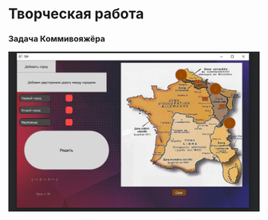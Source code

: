 <h1>Творческая работа</h1>

<h3>Задача Коммивояжёра</h3> 


![Image alt](https://github.com/KamenevVA/CreativeWork-Pt.2/raw/main/img/1.jpg)
